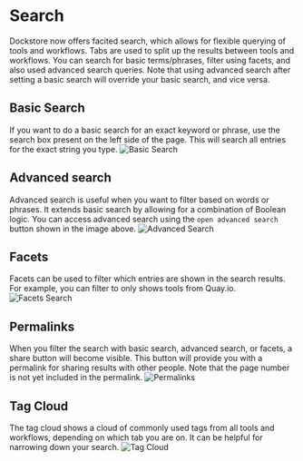 # Search

Dockstore now offers facited search, which allows for flexible querying of tools and workflows. Tabs are used to split up the results between tools and workflows. You can search for basic terms/phrases, filter using facets, and also used advanced search queries. Note that using advanced search after setting a basic search will override your basic search, and vice versa.

## Basic Search
If you want to do a basic search for an exact keyword or phrase, use the search box present on the left side of the page. This will search all entries for the exact string you type.
![Basic Search](../assets/images/docs/search-basic.png)

## Advanced search
Advanced search is useful when you want to filter based on words or phrases. It extends basic search by allowing for a combination of Boolean logic. You can access advanced search using the `open advanced search` button shown in the image above.
![Advanced Search](../assets/images/docs/adv-search.png)

## Facets
Facets can be used to filter which entries are shown in the search results. For example, you can filter to only shows tools from Quay.io.
![Facets Search](../assets/images/docs/facets-search.png)

## Permalinks
When you filter the search with basic search, advanced search, or facets, a share button will become visible. This button will provide you with a permalink for sharing results with other people. Note that the page number is not yet included in the permalink.
![Permalinks](../assets/images/docs/permalink-search.png)

## Tag Cloud
The tag cloud shows a cloud of commonly used tags from all tools and workflows, depending on which tab you are on. It can be helpful for narrowing down your search.
![Tag Cloud](../assets/images/docs/tag-cloud.png)

